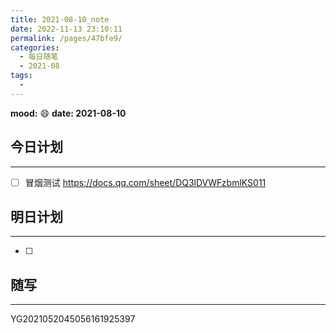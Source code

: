 ```yaml
---
title: 2021-08-10_note
date: 2022-11-13 23:10:11
permalink: /pages/47bfe9/
categories:
  - 每日随笔
  - 2021-08
tags:
  - 
---
```

**mood:** :smile:  																		**date: 2021-08-10**  
## 今日计划  
------
- [ ]  冒烟测试 https://docs.qq.com/sheet/DQ3lDVWFzbmlKS011
## 明日计划  
------
- [ ]  
## 随写 
------

YG2021052045056161925397